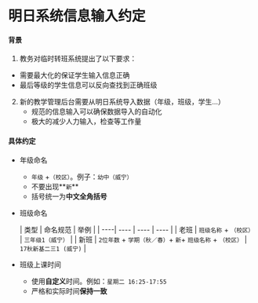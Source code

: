 # 明日系统信息输入约定

#### 背景
1. 教务对临时转班系统提出了以下要求：
  * 需要最大化的保证学生输入信息正确
  * 最后等级的学生信息可以反向查找到正确班级

2. 新的教学管理后台需要从明日系统导入数据（年级，班级，学生...）
   * 规范的信息输入可以确保数据导入的自动化
   * 极大的减少人力输入，检查等工作量

#### 具体约定
* 年级命名
    * `年级` +`（校区）`。例子：`幼中（威宁）`
    * 不要出现**`新`**
    * 括号统一为**中文全角括号**

* 班级命名
   
    | 类型 | 命名规范 | 举例 |
    | ----| ---- | ---- | ---- |
    | 老班 | `班级名称` + `（校区）` | `三年级1（威宁）` |
    | 新班 | `2位年数` + `学期（秋／春）`+ `新`+ `班级名称` + `（校区）` | `17秋新基二三1 (威宁)` |

* 班级上课时间
  * 使用**自定义**时间。例如：`星期二 16:25-17:55` 
  * 严格和实际时间**保持一致**
